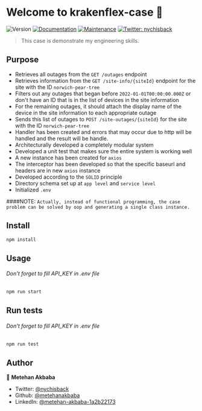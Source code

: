 # Welcome to krakenflex-case 👋
![Version](https://img.shields.io/badge/version-1.0.0-blue.svg?cacheSeconds=2592000)
[![Documentation](https://img.shields.io/badge/documentation-yes-brightgreen.svg)](https://github.com/metehanakbaba/krakenflex-case#readme)
[![Maintenance](https://img.shields.io/badge/Maintained%3F-yes-green.svg)](https://github.com/metehanakbaba/krakenflex-case/graphs/commit-activity)
[![Twitter: nychisback](https://img.shields.io/twitter/follow/nychisback.svg?style=social)](https://twitter.com/nychisback)

> This case is demonstrate my engineering skills. 

## Purpose
- Retrieves all outages from the `GET /outages` endpoint 
- Retrieves information from the `GET /site-info/{siteId}` endpoint for the site with the ID `norwich-pear-tree`
- Filters out any outages that began before `2022-01-01T00:00:00.000Z` or don't have an ID that is in the list of
   devices in the site information 
- For the remaining outages, it should attach the display name of the device in the site information to each appropriate outage
- Sends this list of outages to `POST /site-outages/{siteId}` for the site with the ID `norwich-pear-tree`
- Handler has been created and errors that may occur due to http will be handled and the result will be handle.
- Architecturally developed a completely modular system
- Developed a unit test that makes sure the entire system is working well
- A new instance has been created for `axios`
- The interceptor has been developed so that the specific baseurl and headers are in new `axios` instance
- Developed according to the `SOLID` principle
- Directory schema set up at `app level` and `service level`
- Initialized `.env`

####NOTE:
`Actually, instead of functional programming, the case problem can be solved by oop and generating a single class instance.`

## Install

```sh
npm install
```

## Usage
###### Don't forget to fill API_KEY in .env file
```sh
npm run start
```

## Run tests
###### Don't forget to fill API_KEY in .env file
```sh
npm run test
```

## Author

👤 **Metehan Akbaba**

* Twitter: [@nychisback](https://twitter.com/nychisback)
* Github: [@metehanakbaba](https://github.com/metehanakbaba)
* LinkedIn: [@metehan-akbaba-1a2b22173](https://linkedin.com/in/metehan-akbaba-1a2b22173)
